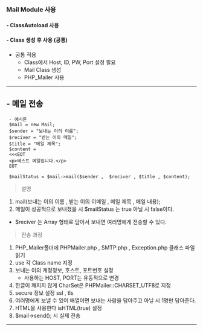### Mail Module 사용
#### - ClassAutoload 사용 
#### - Class 생성 후 사용 (공통)
- 공통 적용
    - Class에서 Host, ID, PW, Port 설정 필요
    - Mail Class 생성
    - PHP_Mailer 사용
--- 
## - 메일 전송
     - 예시문
     $mail = new Mail;
     $sender = "보내는 이의 이름";
     $reciver = "받는 이의 메일";
     $title = "메일 제목";
     $content =
     <<<EOT
     <p>테스트 메일입니다.</p>
     EOT 

     $mailStatus = $mail->mail($sender ,  $reciver , $title , $content);

> 설명
1. mail(보내는 이의 이름 , 받는 이의 이메일 , 메일 제목 , 메일 내용);
2. 메일이 성공적으로 보내졌을 시 $mailStatus 는 true 아닐 시 false이다.
- $reciver 는 Array 형태로 담아서 보내면 여러명에게 전송할 수 있다.
> 전송 과정
1. PHP_Mailer폴더에 PHPMailer.php , SMTP.php , Exception.php 클래스 파일 읽기
2. use 각 Class name 지정
3. 보내는 이의 계정정보, 호스트, 포트번호 설정
    - 사용하는 HOST, PORT는 유동적으로 변경
4. 한글이 깨지지 않게 CharSet은 PHPMailer::CHARSET_UTF8로 지정
5. secure 정보 설정 ssl , tls
5. 여러명에게 보낼 수 있어 배열이면 보내는 사람을 담아주고 아닐 시 1명만 담아준다.
6. HTML을 사용한다 isHTML(true) 설정
7. $mail->send(); 시 실제 전송
---
